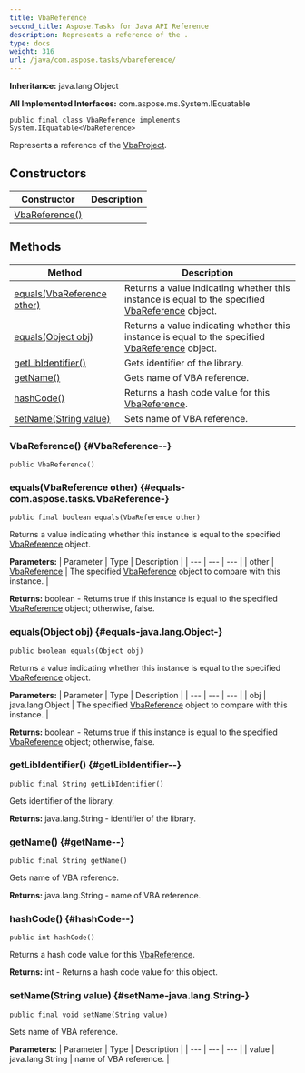 ```yaml
---
title: VbaReference
second_title: Aspose.Tasks for Java API Reference
description: Represents a reference of the .
type: docs
weight: 316
url: /java/com.aspose.tasks/vbareference/
---
```


**Inheritance:**
java.lang.Object

**All Implemented Interfaces:**
com.aspose.ms.System.IEquatable
```
public final class VbaReference implements System.IEquatable<VbaReference>
```

Represents a reference of the [VbaProject](../../com.aspose.tasks/vbaproject).
## Constructors

| Constructor | Description |
| --- | --- |
| [VbaReference()](#VbaReference--) |  |
## Methods

| Method | Description |
| --- | --- |
| [equals(VbaReference other)](#equals-com.aspose.tasks.VbaReference-) | Returns a value indicating whether this instance is equal to the specified [VbaReference](../../com.aspose.tasks/vbareference) object. |
| [equals(Object obj)](#equals-java.lang.Object-) | Returns a value indicating whether this instance is equal to the specified [VbaReference](../../com.aspose.tasks/vbareference) object. |
| [getLibIdentifier()](#getLibIdentifier--) | Gets identifier of the library. |
| [getName()](#getName--) | Gets name of VBA reference. |
| [hashCode()](#hashCode--) | Returns a hash code value for this [VbaReference](../../com.aspose.tasks/vbareference). |
| [setName(String value)](#setName-java.lang.String-) | Sets name of VBA reference. |
### VbaReference() {#VbaReference--}
```
public VbaReference()
```


### equals(VbaReference other) {#equals-com.aspose.tasks.VbaReference-}
```
public final boolean equals(VbaReference other)
```


Returns a value indicating whether this instance is equal to the specified [VbaReference](../../com.aspose.tasks/vbareference) object.

**Parameters:**
| Parameter | Type | Description |
| --- | --- | --- |
| other | [VbaReference](../../com.aspose.tasks/vbareference) | The specified [VbaReference](../../com.aspose.tasks/vbareference) object to compare with this instance. |

**Returns:**
boolean - Returns true if this instance is equal to the specified [VbaReference](../../com.aspose.tasks/vbareference) object; otherwise, false.
### equals(Object obj) {#equals-java.lang.Object-}
```
public boolean equals(Object obj)
```


Returns a value indicating whether this instance is equal to the specified [VbaReference](../../com.aspose.tasks/vbareference) object.

**Parameters:**
| Parameter | Type | Description |
| --- | --- | --- |
| obj | java.lang.Object | The specified [VbaReference](../../com.aspose.tasks/vbareference) object to compare with this instance. |

**Returns:**
boolean - Returns true if this instance is equal to the specified [VbaReference](../../com.aspose.tasks/vbareference) object; otherwise, false.
### getLibIdentifier() {#getLibIdentifier--}
```
public final String getLibIdentifier()
```


Gets identifier of the library.

**Returns:**
java.lang.String - identifier of the library.
### getName() {#getName--}
```
public final String getName()
```


Gets name of VBA reference.

**Returns:**
java.lang.String - name of VBA reference.
### hashCode() {#hashCode--}
```
public int hashCode()
```


Returns a hash code value for this [VbaReference](../../com.aspose.tasks/vbareference).

**Returns:**
int - Returns a hash code value for this object.
### setName(String value) {#setName-java.lang.String-}
```
public final void setName(String value)
```


Sets name of VBA reference.

**Parameters:**
| Parameter | Type | Description |
| --- | --- | --- |
| value | java.lang.String | name of VBA reference. |

